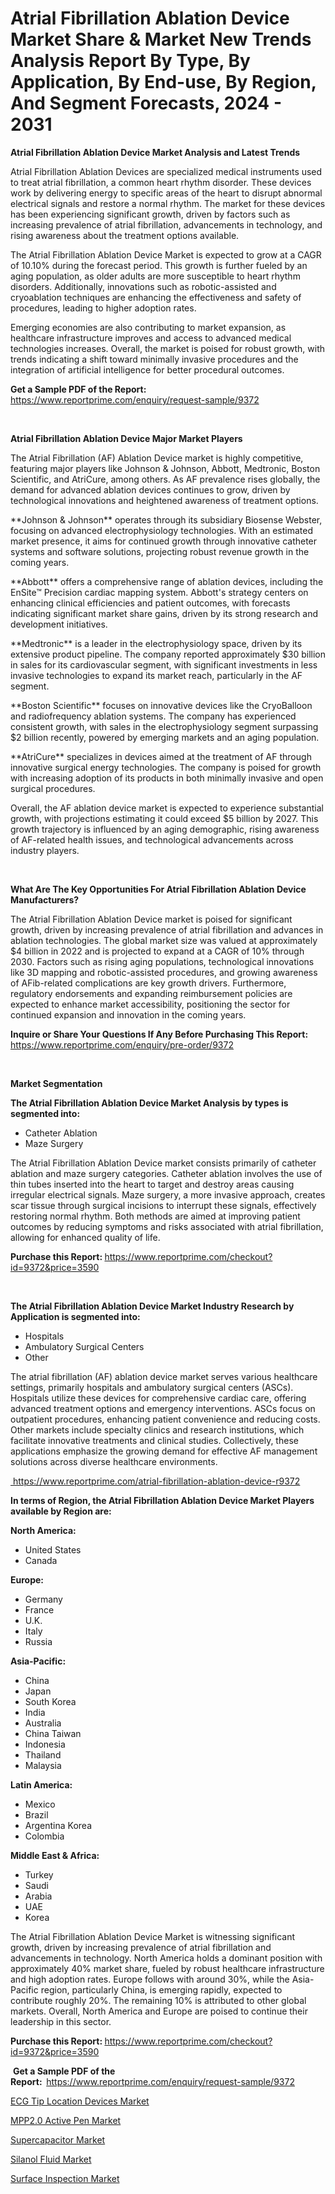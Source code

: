 <p><h1>Atrial Fibrillation Ablation Device Market Share & Market New Trends Analysis Report By Type, By Application, By End-use, By Region, And Segment Forecasts, 2024 - 2031</h1></p><p><strong>Atrial Fibrillation Ablation Device Market Analysis and Latest Trends</strong></p>
<p><p>Atrial Fibrillation Ablation Devices are specialized medical instruments used to treat atrial fibrillation, a common heart rhythm disorder. These devices work by delivering energy to specific areas of the heart to disrupt abnormal electrical signals and restore a normal rhythm. The market for these devices has been experiencing significant growth, driven by factors such as increasing prevalence of atrial fibrillation, advancements in technology, and rising awareness about the treatment options available.</p><p>The Atrial Fibrillation Ablation Device Market is expected to grow at a CAGR of 10.10% during the forecast period. This growth is further fueled by an aging population, as older adults are more susceptible to heart rhythm disorders. Additionally, innovations such as robotic-assisted and cryoablation techniques are enhancing the effectiveness and safety of procedures, leading to higher adoption rates. </p><p>Emerging economies are also contributing to market expansion, as healthcare infrastructure improves and access to advanced medical technologies increases. Overall, the market is poised for robust growth, with trends indicating a shift toward minimally invasive procedures and the integration of artificial intelligence for better procedural outcomes.</p></p>
<p><strong>Get a Sample PDF of the Report:&nbsp;</strong> <a href="https://www.reportprime.com/enquiry/request-sample/9372">https://www.reportprime.com/enquiry/request-sample/9372</a></p>
<p>&nbsp;</p>
<p><strong>Atrial Fibrillation Ablation Device Major Market Players</strong></p>
<p><p>The Atrial Fibrillation (AF) Ablation Device market is highly competitive, featuring major players like Johnson & Johnson, Abbott, Medtronic, Boston Scientific, and AtriCure, among others. As AF prevalence rises globally, the demand for advanced ablation devices continues to grow, driven by technological innovations and heightened awareness of treatment options.</p><p>**Johnson & Johnson** operates through its subsidiary Biosense Webster, focusing on advanced electrophysiology technologies. With an estimated market presence, it aims for continued growth through innovative catheter systems and software solutions, projecting robust revenue growth in the coming years.</p><p>**Abbott** offers a comprehensive range of ablation devices, including the EnSite™ Precision cardiac mapping system. Abbott's strategy centers on enhancing clinical efficiencies and patient outcomes, with forecasts indicating significant market share gains, driven by its strong research and development initiatives.</p><p>**Medtronic** is a leader in the electrophysiology space, driven by its extensive product pipeline. The company reported approximately $30 billion in sales for its cardiovascular segment, with significant investments in less invasive technologies to expand its market reach, particularly in the AF segment.</p><p>**Boston Scientific** focuses on innovative devices like the CryoBalloon and radiofrequency ablation systems. The company has experienced consistent growth, with sales in the electrophysiology segment surpassing $2 billion recently, powered by emerging markets and an aging population.</p><p>**AtriCure** specializes in devices aimed at the treatment of AF through innovative surgical energy technologies. The company is poised for growth with increasing adoption of its products in both minimally invasive and open surgical procedures.</p><p>Overall, the AF ablation device market is expected to experience substantial growth, with projections estimating it could exceed $5 billion by 2027. This growth trajectory is influenced by an aging demographic, rising awareness of AF-related health issues, and technological advancements across industry players.</p></p>
<p>&nbsp;</p>
<p><strong>What Are The Key Opportunities For Atrial Fibrillation Ablation Device Manufacturers?</strong></p>
<p><p>The Atrial Fibrillation Ablation Device market is poised for significant growth, driven by increasing prevalence of atrial fibrillation and advances in ablation technologies. The global market size was valued at approximately $4 billion in 2022 and is projected to expand at a CAGR of 10% through 2030. Factors such as rising aging populations, technological innovations like 3D mapping and robotic-assisted procedures, and growing awareness of AFib-related complications are key growth drivers. Furthermore, regulatory endorsements and expanding reimbursement policies are expected to enhance market accessibility, positioning the sector for continued expansion and innovation in the coming years.</p></p>
<p><strong>Inquire or Share Your Questions If Any Before Purchasing This Report:</strong> <a href="https://www.reportprime.com/enquiry/pre-order/9372">https://www.reportprime.com/enquiry/pre-order/9372</a></p>
<p>&nbsp;</p>
<p><strong>Market Segmentation</strong></p>
<p><strong>The Atrial Fibrillation Ablation Device Market Analysis by types is segmented into:</strong></p>
<p><ul><li>Catheter Ablation</li><li>Maze Surgery</li></ul></p>
<p><p>The Atrial Fibrillation Ablation Device market consists primarily of catheter ablation and maze surgery categories. Catheter ablation involves the use of thin tubes inserted into the heart to target and destroy areas causing irregular electrical signals. Maze surgery, a more invasive approach, creates scar tissue through surgical incisions to interrupt these signals, effectively restoring normal rhythm. Both methods are aimed at improving patient outcomes by reducing symptoms and risks associated with atrial fibrillation, allowing for enhanced quality of life.</p></p>
<p><strong>Purchase this Report:&nbsp;</strong><a href="https://www.reportprime.com/checkout?id=9372&price=3590">https://www.reportprime.com/checkout?id=9372&price=3590</a></p>
<p>&nbsp;</p>
<p><strong>The Atrial Fibrillation Ablation Device Market Industry Research by Application is segmented into:</strong></p>
<p><ul><li>Hospitals</li><li>Ambulatory Surgical Centers</li><li>Other</li></ul></p>
<p><p>The atrial fibrillation (AF) ablation device market serves various healthcare settings, primarily hospitals and ambulatory surgical centers (ASCs). Hospitals utilize these devices for comprehensive cardiac care, offering advanced treatment options and emergency interventions. ASCs focus on outpatient procedures, enhancing patient convenience and reducing costs. Other markets include specialty clinics and research institutions, which facilitate innovative treatments and clinical studies. Collectively, these applications emphasize the growing demand for effective AF management solutions across diverse healthcare environments.</p></p>
<p><a href="https://www.reportprime.com/atrial-fibrillation-ablation-device-r9372">&nbsp;https://www.reportprime.com/atrial-fibrillation-ablation-device-r9372</a></p>
<p><strong>In terms of Region, the Atrial Fibrillation Ablation Device Market Players available by Region are:</strong></p>
<p>
    <p> <strong> North America: </strong>
        <ul>
            <li>United States</li>
            <li>Canada</li>
        </ul>
        </p> 
    <p> <strong> Europe: </strong>
        <ul>
            <li>Germany</li>
            <li>France</li>
            <li>U.K.</li>
            <li>Italy</li>
            <li>Russia</li>
        </ul>
        </p> 
    <p> <strong> Asia-Pacific: </strong>
        <ul>
            <li>China</li>
            <li>Japan</li>
            <li>South Korea</li>
            <li>India</li>
            <li>Australia</li>
            <li>China Taiwan</li>
            <li>Indonesia</li>
            <li>Thailand</li>
            <li>Malaysia</li>
        </ul>
        </p> 
    <p> <strong> Latin America: </strong>
        <ul>
            <li>Mexico</li>
            <li>Brazil</li>
            <li>Argentina Korea</li>
            <li>Colombia</li>
        </ul>
        </p> 
    <p> <strong> Middle East & Africa: </strong>
        <ul>
            <li>Turkey</li>
            <li>Saudi</li>
            <li>Arabia</li>
            <li>UAE</li>
            <li>Korea</li>
        </ul>
    </p>
    </p>
<p><p>The Atrial Fibrillation Ablation Device Market is witnessing significant growth, driven by increasing prevalence of atrial fibrillation and advancements in technology. North America holds a dominant position with approximately 40% market share, fueled by robust healthcare infrastructure and high adoption rates. Europe follows with around 30%, while the Asia-Pacific region, particularly China, is emerging rapidly, expected to contribute roughly 20%. The remaining 10% is attributed to other global markets. Overall, North America and Europe are poised to continue their leadership in this sector.</p></p>
<p><strong>Purchase this Report: </strong><a href="https://www.reportprime.com/checkout?id=9372&price=3590">https://www.reportprime.com/checkout?id=9372&price=3590</a></p>
<p>&nbsp;<strong>Get a Sample PDF of the Report:&nbsp;&nbsp;</strong><a href="https://www.reportprime.com/enquiry/request-sample/9372">https://www.reportprime.com/enquiry/request-sample/9372</a></p>
<p><strong></strong></p>
<p><p><a href="https://github.com/nathandecarvalho/Market-Research-Report-List-5/blob/main/ecg-tip-location-devices-market.md">ECG Tip Location Devices Market</a></p><p><a href="https://medium.com/@oliver.rampling568768/how-the-mpp2-0-7930b1294a89">MPP2.0 Active Pen Market</a></p><p><a href="https://www.linkedin.com/pulse/supercapacitor-market-strategic-insights-product-evolution-segmentation-gtpgf?trackingId=HmbOOGkdQP6Xux%2FP2TYiTw%3D%3D">Supercapacitor Market</a></p><p><a href="https://issuu.com/reportprime-2/docs/silanol-fluid-market-size-2030.pptx_31202c1076e860">Silanol Fluid Market</a></p><p><a href="https://www.linkedin.com/pulse/future-ready-strategic-insights-global-surface-inspection-ef2uf?trackingId=ve8XtrNzQFqjKiAOm3Wd6A%3D%3D">Surface Inspection Market</a></p></p>